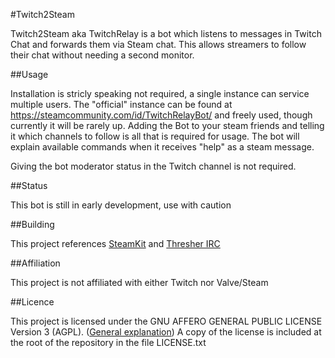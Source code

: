 #Twitch2Steam

Twitch2Steam aka TwitchRelay is a bot which listens to messages in Twitch Chat and forwards them via Steam chat. This allows streamers to follow their chat without needing a second monitor. 

##Usage

Installation is stricly speaking not required, a single instance can service multiple users. The "official" instance can be found at https://steamcommunity.com/id/TwitchRelayBot/ and freely used, though currently it will be rarely up. 
Adding the Bot to your steam friends and telling it which channels to follow is all that is required for usage. The bot will explain available commands when it receives "help" as a steam message.

Giving the bot moderator status in the Twitch channel is not required.

##Status 

This bot is still in early development, use with caution

##Building

This project references [SteamKit](https://github.com/SteamRE/SteamKit) and [Thresher IRC](http://thresher.sourceforge.net/) 

##Affiliation

This project is not affiliated with either Twitch nor Valve/Steam 

##Licence

This project is licensed under the GNU AFFERO GENERAL PUBLIC LICENSE Version 3 (AGPL). ([General explanation](https://www.gnu.org/licenses/why-affero-gpl.html)) A copy of the license is included at the root of the repository in the file LICENSE.txt
